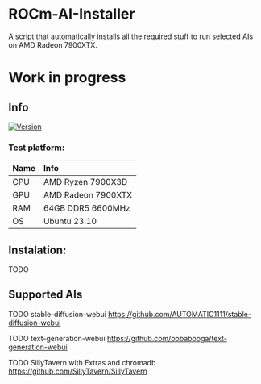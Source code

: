 # ROCm-AI-Installer
A script that automatically installs all the required stuff to run selected AIs on AMD Radeon 7900XTX.

# Work in progress

## Info
[![Version](https://img.shields.io/badge/0.0-version-orange.svg)](https://github.com/Mateusz-Dera/Gasp/edit/main/README.md)
### Test platform:
|Name|Info|
|:---|:---|
|CPU|AMD Ryzen 7900X3D|
|GPU|AMD Radeon 7900XTX|
|RAM|64GB DDR5 6600MHz|
|OS|Ubuntu 23.10|

## Instalation:
TODO

## Supported AIs
TODO stable-diffusion-webui 
https://github.com/AUTOMATIC1111/stable-diffusion-webui

TODO text-generation-webui
https://github.com/oobabooga/text-generation-webui

TODO SillyTavern with Extras and chromadb
https://github.com/SillyTavern/SillyTavern